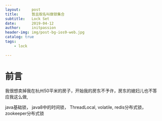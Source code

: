 ```yaml
---
layout:     post
title:      暂且取名叫做锁集合
subtitle:   Lock Set
date:       2019-04-12
author:     initpassion
header-img: img/post-bg-ios9-web.jpg
catalog: true
tags:
    - lock 
    
---
```


# 前言
我很想卖掉我在杭州50平米的房子，开始我的房东不予许，房东的媳妇儿也不答应我这么做,

java基础锁， java8中的时间锁， ThreadLocal, volatile, redis分布式锁， zookeeper分布式锁
 
